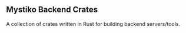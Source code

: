 ## Mystiko Backend Crates
A collection of crates written in Rust for building backend servers/tools.